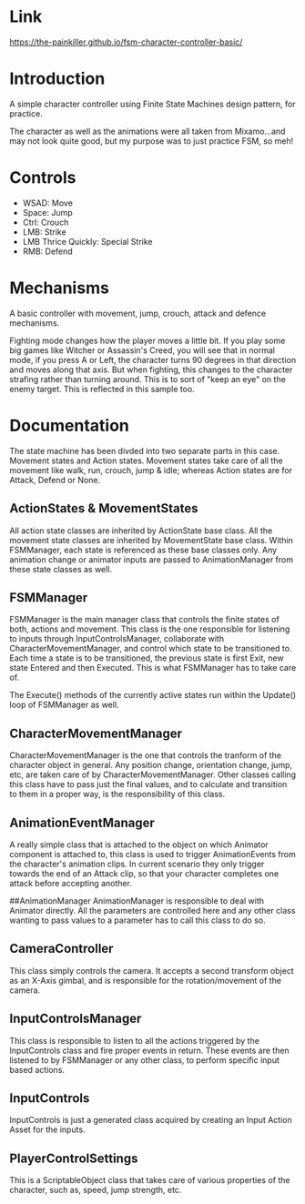 # Link
https://the-painkiller.github.io/fsm-character-controller-basic/

# Introduction

A simple character controller using Finite State Machines design pattern, for practice.

The character as well as the animations were all taken from Mixamo...and may not look quite good, but my purpose was to just practice FSM, so meh!

# Controls
- WSAD:               Move
- Space:              Jump
- Ctrl:               Crouch
- LMB:                Strike
- LMB Thrice Quickly: Special Strike
- RMB:                        Defend

# Mechanisms
A basic controller with movement, jump, crouch, attack and defence mechanisms. 

Fighting mode changes how the player moves a little bit. If you play some big games like Witcher or Assassin's Creed, you will see that in normal mode, if you press A or Left, the character turns 90 degrees in that direction and moves along that axis. But when fighting, this changes to the character strafing rather than turning around. This is to sort of "keep an eye" on the enemy target. This is reflected in this sample too.

# Documentation

The state machine has been divded into two separate parts in this case. Movement states and Action states. Movement states take care of all the movement like walk, run, crouch, jump & idle; whereas Action states are for Attack, Defend or None.

## ActionStates & MovementStates
All action state classes are inherited by ActionState base class. All the movement state classes are inherited by MovementState base class. Within FSMManager, each state is referenced as these base classes only. Any animation change or animator inputs are passed to AnimationManager from these state classes as well.


## FSMManager
FSMManager is the main manager class that controls the finite states of both, actions and movement. This class is the one responsible for listening to inputs through InputControlsManager, collaborate with CharacterMovementManager, and control which state to be transitioned to. Each time a state is to be transitioned, the previous state is first Exit, new state Entered and then Executed. This is what FSMManager has to take care of.

The Execute() methods of the currently active states run within the Update() loop of FSMManager as well.

## CharacterMovementManager
CharacterMovementManager is the one that controls the tranform of the character object in general. Any position change, orientation change, jump, etc, are taken care of by CharacterMovementManager. Other classes calling this class have to pass just the final values, and to calculate and transition to them in a proper way, is the responsibility of this class.

## AnimationEventManager
A really simple class that is attached to the object on which Animator component is attached to, this class is used to trigger AnimationEvents from the character's animation clips. In current scenario they only trigger towards the end of an Attack clip, so that your character completes one attack before accepting another.

##AnimationManager
AnimationManager is responsible to deal with Animator directly. All the parameters are controlled here and any other class wanting to pass values to a parameter has to call this class to do so.

## CameraController
This class simply controls the camera. It accepts a second transform object as an X-Axis gimbal, and is responsible for the rotation/movement of the camera.

## InputControlsManager
This class is responsible to listen to all the actions triggered by the InputControls class and fire proper events in return. These events are then listened to by FSMManager or any other class, to perform specific input based actions.

## InputControls
InputControls is just a generated class acquired by creating an Input Action Asset for the inputs.

## PlayerControlSettings
This is a ScriptableObject class that takes care of various properties of the character, such as, speed, jump strength, etc.
